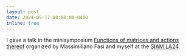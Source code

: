 ```yaml
---
layout: post
date: 2024-05-17 00:00:00-0400
inline: true
---
```


I gave a talk in the minisymposium [Functions of matrices and actions thereof](https://meetings.siam.org/sess/dsp_programsess.cfm?SESSIONCODE=78782) organized by Massimiliano Fasi and myself at the [SIAM LA24](https://www.siam.org/conferences-events/past-event-archive/la24/).